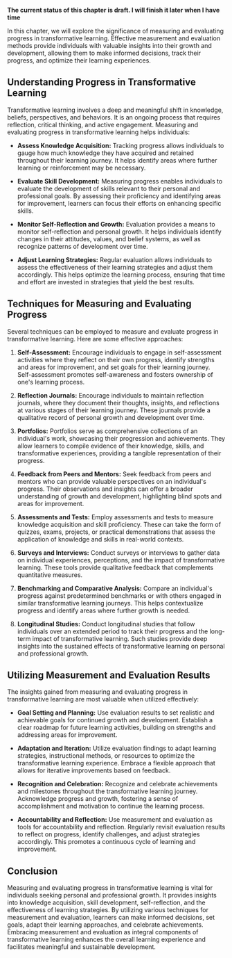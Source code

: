 **The current status of this chapter is draft. I will finish it later when I have time**

In this chapter, we will explore the significance of measuring and evaluating progress in transformative learning. Effective measurement and evaluation methods provide individuals with valuable insights into their growth and development, allowing them to make informed decisions, track their progress, and optimize their learning experiences.

Understanding Progress in Transformative Learning
-------------------------------------------------

Transformative learning involves a deep and meaningful shift in knowledge, beliefs, perspectives, and behaviors. It is an ongoing process that requires reflection, critical thinking, and active engagement. Measuring and evaluating progress in transformative learning helps individuals:

* **Assess Knowledge Acquisition:** Tracking progress allows individuals to gauge how much knowledge they have acquired and retained throughout their learning journey. It helps identify areas where further learning or reinforcement may be necessary.

* **Evaluate Skill Development:** Measuring progress enables individuals to evaluate the development of skills relevant to their personal and professional goals. By assessing their proficiency and identifying areas for improvement, learners can focus their efforts on enhancing specific skills.

* **Monitor Self-Reflection and Growth:** Evaluation provides a means to monitor self-reflection and personal growth. It helps individuals identify changes in their attitudes, values, and belief systems, as well as recognize patterns of development over time.

* **Adjust Learning Strategies:** Regular evaluation allows individuals to assess the effectiveness of their learning strategies and adjust them accordingly. This helps optimize the learning process, ensuring that time and effort are invested in strategies that yield the best results.

Techniques for Measuring and Evaluating Progress
------------------------------------------------

Several techniques can be employed to measure and evaluate progress in transformative learning. Here are some effective approaches:

1. **Self-Assessment:** Encourage individuals to engage in self-assessment activities where they reflect on their own progress, identify strengths and areas for improvement, and set goals for their learning journey. Self-assessment promotes self-awareness and fosters ownership of one's learning process.

2. **Reflection Journals:** Encourage individuals to maintain reflection journals, where they document their thoughts, insights, and reflections at various stages of their learning journey. These journals provide a qualitative record of personal growth and development over time.

3. **Portfolios:** Portfolios serve as comprehensive collections of an individual's work, showcasing their progression and achievements. They allow learners to compile evidence of their knowledge, skills, and transformative experiences, providing a tangible representation of their progress.

4. **Feedback from Peers and Mentors:** Seek feedback from peers and mentors who can provide valuable perspectives on an individual's progress. Their observations and insights can offer a broader understanding of growth and development, highlighting blind spots and areas for improvement.

5. **Assessments and Tests:** Employ assessments and tests to measure knowledge acquisition and skill proficiency. These can take the form of quizzes, exams, projects, or practical demonstrations that assess the application of knowledge and skills in real-world contexts.

6. **Surveys and Interviews:** Conduct surveys or interviews to gather data on individual experiences, perceptions, and the impact of transformative learning. These tools provide qualitative feedback that complements quantitative measures.

7. **Benchmarking and Comparative Analysis:** Compare an individual's progress against predetermined benchmarks or with others engaged in similar transformative learning journeys. This helps contextualize progress and identify areas where further growth is needed.

8. **Longitudinal Studies:** Conduct longitudinal studies that follow individuals over an extended period to track their progress and the long-term impact of transformative learning. Such studies provide deep insights into the sustained effects of transformative learning on personal and professional growth.

Utilizing Measurement and Evaluation Results
--------------------------------------------

The insights gained from measuring and evaluating progress in transformative learning are most valuable when utilized effectively:

* **Goal Setting and Planning:** Use evaluation results to set realistic and achievable goals for continued growth and development. Establish a clear roadmap for future learning activities, building on strengths and addressing areas for improvement.

* **Adaptation and Iteration:** Utilize evaluation findings to adapt learning strategies, instructional methods, or resources to optimize the transformative learning experience. Embrace a flexible approach that allows for iterative improvements based on feedback.

* **Recognition and Celebration:** Recognize and celebrate achievements and milestones throughout the transformative learning journey. Acknowledge progress and growth, fostering a sense of accomplishment and motivation to continue the learning process.

* **Accountability and Reflection:** Use measurement and evaluation as tools for accountability and reflection. Regularly revisit evaluation results to reflect on progress, identify challenges, and adjust strategies accordingly. This promotes a continuous cycle of learning and improvement.

Conclusion
----------

Measuring and evaluating progress in transformative learning is vital for individuals seeking personal and professional growth. It provides insights into knowledge acquisition, skill development, self-reflection, and the effectiveness of learning strategies. By utilizing various techniques for measurement and evaluation, learners can make informed decisions, set goals, adapt their learning approaches, and celebrate achievements. Embracing measurement and evaluation as integral components of transformative learning enhances the overall learning experience and facilitates meaningful and sustainable development.
